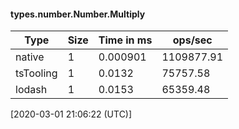 #### types.number.Number.Multiply

| Type | Size       | Time in ms | ops/sec |
|------|------------|------------|---------|
| native | 1 | 0.000901 | 1109877.91 |
| tsTooling | 1 | 0.0132 | 75757.58 |
| lodash | 1 | 0.0153 | 65359.48 |

[2020-03-01 21:06:22 (UTC)]
